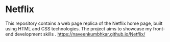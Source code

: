 # Netflix
This repository contains a web page replica of the Netflix home page, built using HTML and CSS technologies. The project aims to showcase my front-end development skills .
https://naveenkumbhkar.github.io/Netflix/
